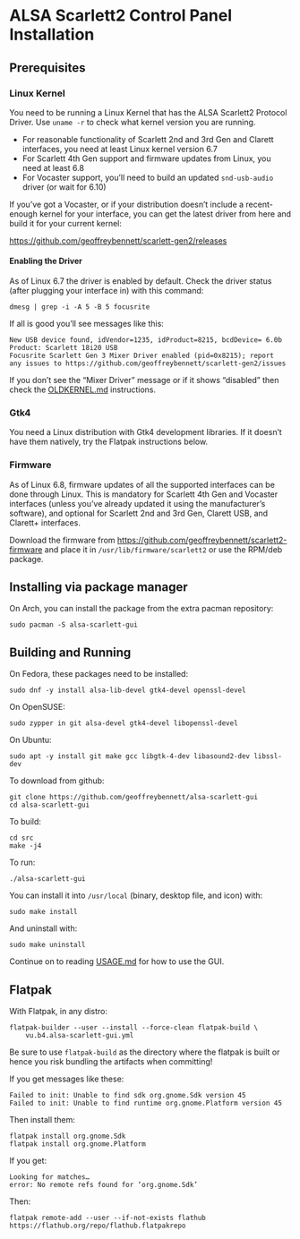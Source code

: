 # ALSA Scarlett2 Control Panel Installation

## Prerequisites

### Linux Kernel

You need to be running a Linux Kernel that has the ALSA Scarlett2
Protocol Driver. Use `uname -r` to check what kernel version you are
running.

- For reasonable functionality of Scarlett 2nd and 3rd Gen and Clarett
  interfaces, you need at least Linux kernel version 6.7
- For Scarlett 4th Gen support and firmware updates from Linux, you
  need at least 6.8
- For Vocaster support, you’ll need to build an updated
  `snd-usb-audio` driver (or wait for 6.10)

If you’ve got a Vocaster, or if your distribution doesn’t include a
recent-enough kernel for your interface, you can get the latest driver
from here and build it for your current kernel:

https://github.com/geoffreybennett/scarlett-gen2/releases

#### Enabling the Driver

As of Linux 6.7 the driver is enabled by default. Check the driver
status (after plugging your interface in) with this command:

```
dmesg | grep -i -A 5 -B 5 focusrite
```

If all is good you’ll see messages like this:

```
New USB device found, idVendor=1235, idProduct=8215, bcdDevice= 6.0b
Product: Scarlett 18i20 USB
Focusrite Scarlett Gen 3 Mixer Driver enabled (pid=0x8215); report
any issues to https://github.com/geoffreybennett/scarlett-gen2/issues
```

If you don’t see the “Mixer Driver” message or if it shows “disabled”
then check the [OLDKERNEL.md](OLDKERNEL.md) instructions.

### Gtk4

You need a Linux distribution with Gtk4 development libraries. If it
doesn’t have them natively, try the Flatpak instructions below.

### Firmware

As of Linux 6.8, firmware updates of all the supported interfaces can
be done through Linux. This is mandatory for Scarlett 4th Gen and
Vocaster interfaces (unless you’ve already updated it using the
manufacturer’s software), and optional for Scarlett 2nd and 3rd Gen,
Clarett USB, and Clarett+ interfaces.

Download the firmware from
https://github.com/geoffreybennett/scarlett2-firmware and place it in
`/usr/lib/firmware/scarlett2` or use the RPM/deb package.

## Installing via package manager

On Arch, you can install the package from the extra pacman repository:

```
sudo pacman -S alsa-scarlett-gui
```

## Building and Running

On Fedora, these packages need to be installed:

```
sudo dnf -y install alsa-lib-devel gtk4-devel openssl-devel
```

On OpenSUSE:

```
sudo zypper in git alsa-devel gtk4-devel libopenssl-devel
```

On Ubuntu:

```
sudo apt -y install git make gcc libgtk-4-dev libasound2-dev libssl-dev
```

To download from github:

```
git clone https://github.com/geoffreybennett/alsa-scarlett-gui
cd alsa-scarlett-gui
```

To build:

```
cd src
make -j4
```

To run:

```
./alsa-scarlett-gui
```

You can install it into `/usr/local` (binary, desktop file, and icon)
with:

```
sudo make install
```

And uninstall with:

```
sudo make uninstall
```

Continue on to reading [USAGE.md](USAGE.md) for how to use the GUI.

## Flatpak

With Flatpak, in any distro:

```
flatpak-builder --user --install --force-clean flatpak-build \
    vu.b4.alsa-scarlett-gui.yml
```

Be sure to use `flatpak-build` as the directory where the flatpak is
built or hence you risk bundling the artifacts when committing!

If you get messages like these:

```
Failed to init: Unable to find sdk org.gnome.Sdk version 45
Failed to init: Unable to find runtime org.gnome.Platform version 45
```

Then install them:

```
flatpak install org.gnome.Sdk
flatpak install org.gnome.Platform
```

If you get:

```
Looking for matches…
error: No remote refs found for ‘org.gnome.Sdk’
```

Then:

```
flatpak remote-add --user --if-not-exists flathub https://flathub.org/repo/flathub.flatpakrepo
```
